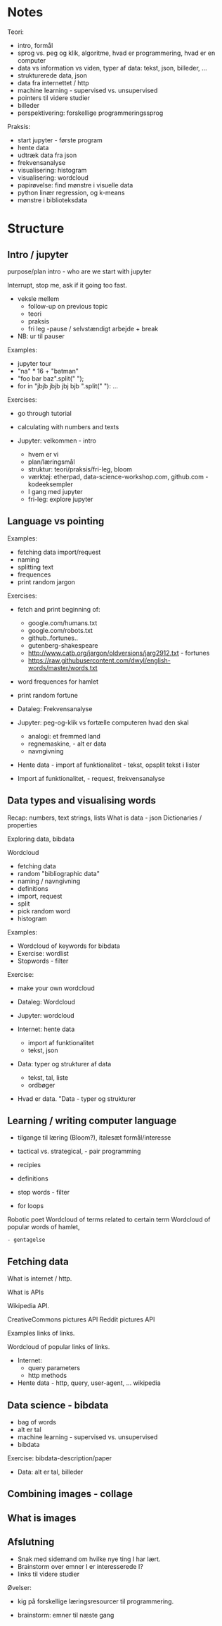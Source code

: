 # Notes


Teori:
- intro, formål
- sprog vs. peg og klik, algoritme, hvad er programmering, hvad er en computer
- data vs information vs viden, typer af data: tekst, json, billeder, ...
- strukturerede data, json
- data fra internettet / http
- machine learning - supervised vs. unsupervised
- pointers til videre studier
- billeder
- perspektivering: forskellige programmeringssprog

Praksis:
- start jupyter - første program
- hente data
- udtræk data fra json
- frekvensanalyse
- visualisering: histogram
- visualisering: wordcloud
- papirøvelse: find mønstre i visuelle data 
- python linær regression, og k-means
- mønstre i biblioteksdata


# Structure
## Intro / jupyter

purpose/plan
intro - who are we
start with jupyter

Interrupt, stop me, ask if it going too fast.

- veksle mellem 
    - follow-up on previous topic
    - teori
    - praksis
    - fri leg -pause / selvstændigt arbejde + break
- NB: ur til pauser

Examples:

- jupyter tour
- "na" * 16 + "batman"
- "foo bar baz".split(" ");
- for in "jbjb jbjb jbj bjb ".split(" "): ...

Exercises:

- go through tutorial
- calculating with numbers and texts

- Jupyter: velkommen - intro
    - hvem er vi
    - plan/læringsmål
    - struktur: teori/praksis/fri-leg, bloom
    - værktøj: etherpad, data-science-workshop.com, github.com - kodeeksempler
    - I gang med jupyter
    - fri-leg: explore jupyter
## Language vs pointing

Examples: 

- fetching data import/request
- naming
- splitting text
- frequences 
- print random jargon

Exercises:

- fetch and print beginning of:
    - google.com/humans.txt
    - google.com/robots.txt
    - github..fortunes..
    - gutenberg-shakespeare
    - http://www.catb.org/jargon/oldversions/jarg2912.txt - fortunes
    - https://raw.githubusercontent.com/dwyl/english-words/master/words.txt
- word frequences for hamlet
- print random fortune

- Dataleg: Frekvensanalyse
- Jupyter: peg-og-klik vs fortælle computeren hvad den skal
    - analogi: et fremmed land
    - regnemaskine, - alt er data
    - navngivning
- Hente data - import af funktionalitet - tekst, opsplit tekst i lister
- Import af funktionalitet, - request, frekvensanalyse
## Data types and visualising words

Recap: numbers, text strings, lists
What is data - json
Dictionaries / properties

Exploring data, bibdata

Wordcloud

- fetching data
- random "bibliographic data"
- naming / navngivning
- definitions
- import, request
- split
- pick random word
- histogram

Examples:

- Wordcloud of keywords for bibdata
- Exercise: wordlist
- Stopwords - filter

Exercise: 

- make your own wordcloud

- Dataleg: Wordcloud 
- Jupyter: wordcloud
- Internet: hente data
    - import af funktionalitet
    - tekst, json
- Data: typer og strukturer af data
    - tekst, tal, liste
    - ordbøger
- Hvad er data. "Data - typer og strukturer
## Learning / writing computer language

- tilgange til læring (Bloom?), italesæt formål/interesse
- tactical vs. strategical, - pair programming

- recipies
- definitions
- stop words - filter
- for loops

Robotic poet
Wordcloud of terms related to certain term
Wordcloud of popular words of hamlet, 

    - gentagelse
## Fetching data

What is internet / http.

What is APIs

Wikipedia API.

CreativeCommons pictures API
Reddit pictures API

Examples links of links.

Wordcloud of popular links of links.

- Internet:
    - query parameters
    - http methods
- Hente data - http, query, user-agent, ... wikipedia
## Data science - bibdata

- bag of words
- alt er tal
- machine learning - supervised vs. unsupervised
- bibdata

Exercise: bibdata-description/paper

- Data: alt er tal, billeder
## Combining images - collage

## What is images

## Afslutning

- Snak med sidemand om hvilke nye ting I har lært.
- Brainstorm over emner I er interesserede I?
- links til videre studier

Øvelser:
- kig på forskellige læringsresourcer til programmering.

- brainstorm: emner til næste gang
